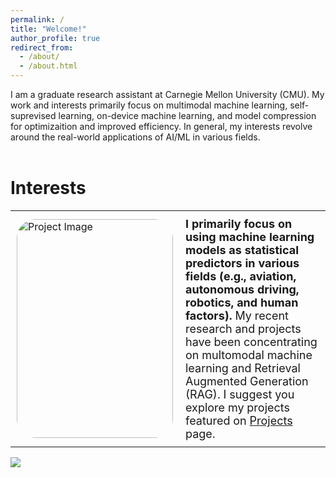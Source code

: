 ```yaml
---
permalink: /
title: "Welcome!"
author_profile: true
redirect_from: 
  - /about/
  - /about.html
---
```


I am a graduate research assistant at Carnegie Mellon University (CMU). My work and interests primarily focus on multimodal machine learning, self-suprevised learning, on-device machine learning, and model compression for optimizaition and improved efficiency. In general, my interests revolve around the real-world applications of AI/ML in various fields.
<br><br>
<h1>Interests</h1>
<table style="border: none; border-collapse: collapse;">
  <tr>
    <td style="padding: 10px; border: none;">
      <div style="width: 250px; height: 350px; border-radius: 30px; overflow: hidden;">
        <img src="../images/pilot_workload/simulator.png" alt="Project Image" style="width: 100%; height: 100%; object-fit: contain;">
      </div>
    </td>
    <td style="padding: 10px; border: none; vertical-align: top; font-size: 18px;">
      <b>I primarily focus on using machine learning models as statistical predictors in various fields (e.g., aviation, autonomous driving, robotics, and human factors).</b> My recent research and projects have been concentrating on multomodal machine learning and Retrieval Augmented Generation (RAG). I suggest you explore my projects featured on <a href="https://sjhpark.github.io/projects/">Projects</a> page.
    </td>
  </tr>
</table>

<a href="https://hits.seeyoufarm.com"><img src="https://hits.seeyoufarm.com/api/count/incr/badge.svg?url=https%3A%2F%2Fsjhpark.github.io&count_bg=%2379C83D&title_bg=%23555555&icon=github.svg&icon_color=%23E7E7E7&title=Visits&edge_flat=false"/></a>
